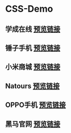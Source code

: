 # CSS-Demo
## 学成在线 [预览链接](https://zhuanghaixin.github.io/CSS-Demo/%E5%AD%A6%E6%88%90%E5%9C%A8%E7%BA%BF%E5%AE%98%E7%BD%91/)
## 锤子手机 [预览链接](https://zhuanghaixin.github.io/CSS-Demo/%E9%94%A4%E5%AD%90%E6%89%8B%E6%9C%BA%E5%AE%98%E7%BD%91/)
## 小米商城 [预览链接](https://zhuanghaixin.github.io/CSS-Demo/%E5%B0%8F%E7%B1%B3%E5%95%86%E5%9F%8E%E5%AE%98%E7%BD%91/)
## Natours [预览链接](https://zhuanghaixin.github.io/CSS-Demo/Natours/)
## OPPO手机 [预览链接](https://zhuanghaixin.github.io/CSS-Demo/oppo%E6%89%8B%E6%9C%BA%E5%AE%98%E7%BD%91/)
## 黑马官网  [预览链接](https://zhuanghaixin.github.io/CSS-Demo/%E9%BB%91%E9%A9%AC%E5%AE%98%E7%BD%91/)
